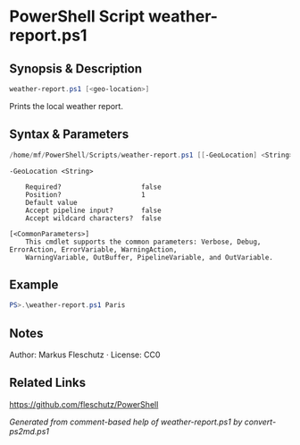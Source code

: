 # PowerShell Script weather-report.ps1

## Synopsis & Description
```powershell
weather-report.ps1 [<geo-location>]
```

Prints the local weather report.

## Syntax & Parameters
```powershell
/home/mf/PowerShell/Scripts/weather-report.ps1 [[-GeoLocation] <String>] [<CommonParameters>]
```

```
-GeoLocation <String>
    
    Required?                    false
    Position?                    1
    Default value                
    Accept pipeline input?       false
    Accept wildcard characters?  false
```

```
[<CommonParameters>]
    This cmdlet supports the common parameters: Verbose, Debug, ErrorAction, ErrorVariable, WarningAction, 
    WarningVariable, OutBuffer, PipelineVariable, and OutVariable.
```

## Example
```powershell
PS>.\weather-report.ps1 Paris
```


## Notes
Author: Markus Fleschutz · License: CC0

## Related Links
https://github.com/fleschutz/PowerShell

*Generated from comment-based help of weather-report.ps1 by convert-ps2md.ps1*

